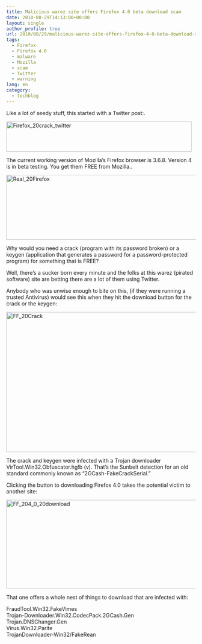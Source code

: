 ```yaml
---
title: Malicious warez site offers Firefox 4.0 beta download scam
date: 2010-08-29T14:13:00+00:00
layout: single
author_profile: true
url: 2010/08/29/malicious-warez-site-offers-firefox-4-0-beta-download-scam/
tags:
  - Firefox
  - Firefox 4.0
  - malware
  - Mozilla
  - scam
  - Twitter
  - warning
lang: en
category: 
  - techblog
---
```

Like a lot of seedy stuff, this started with a Twitter post:.

[<img title="Firefox_20crack_twitter" border="0" alt="Firefox_20crack_twitter" src="http://lh3.ggpht.com/_vaUVXcmC3OI/THpjnyG5wSI/AAAAAAAACa0/HkZudITn_IU/Firefox_20crack_twitter_thumb%5B1%5D.png?imgmax=800" width="493" height="80" />](http://lh4.ggpht.com/_vaUVXcmC3OI/THpjlpHnDII/AAAAAAAACaw/MHoXc6K7FoI/s1600-h/Firefox_20crack_twitter%5B3%5D.png)

The current working version of Mozilla’s Firefox browser is 3.6.8. Version 4 is in beta testing. You get them FREE from Mozilla..

[<img title="Real_20Firefox" border="0" alt="Real_20Firefox" src="http://lh5.ggpht.com/_vaUVXcmC3OI/THpjt4hztyI/AAAAAAAACa8/CCyXNQ4Ozpo/Real_20Firefox_thumb%5B1%5D.png?imgmax=800" width="644" height="172" />](http://lh4.ggpht.com/_vaUVXcmC3OI/THpjqXDAb7I/AAAAAAAACa4/dy5SjL-YEs4/s1600-h/Real_20Firefox%5B3%5D.png)

Why would you need a crack (program with its password broken) or a keygen (application that generates a password for a password-protected program) for something that is FREE?

Well, there’s a sucker born every minute and the folks at this warez (pirated software) site are betting there are a lot of them using Twitter.

Anybody who was unwise enough to bite on this, (if they were running a trusted Antivirus) would see this when they hit the download button for the crack or the keygen:

[<img title="FF_20Crack" border="0" alt="FF_20Crack" src="http://lh4.ggpht.com/_vaUVXcmC3OI/THpj5MihVhI/AAAAAAAACbE/NWhQeTb6XHY/FF_20Crack_thumb%5B1%5D.png?imgmax=800" width="644" height="372" />](http://lh6.ggpht.com/_vaUVXcmC3OI/THpjy81wW-I/AAAAAAAACbA/5khLou2CjSE/s1600-h/FF_20Crack%5B3%5D.png)

The crack and keygen were infected with a Trojan downloader VirTool.Win32.Obfuscator.hg!b (v). That’s the Sunbelt detection for an old standard commonly known as “2GCash-FakeCrackSerial.”

Clicking the button to downloading Firefox 4.0 takes the potential victim to another site:

[<img title="FF_204_0_20download" border="0" alt="FF_204_0_20download" src="http://lh3.ggpht.com/_vaUVXcmC3OI/THpkEiYSncI/AAAAAAAACbM/eSDnIdSfglM/FF_204_0_20download_thumb%5B5%5D.png?imgmax=800" width="644" height="236" />](http://lh3.ggpht.com/_vaUVXcmC3OI/THpj-ph6eYI/AAAAAAAACbI/10L9rsRw_EA/s1600-h/FF_204_0_20download%5B9%5D.png)

That one offers a whole nest of things to download that are infected with:

FraudTool.Win32.FakeVimes  
Trojan-Downloader.Win32.CodecPack.2GCash.Gen  
Trojan.DNSChanger.Gen  
Virus.Win32.Parite  
TrojanDownloader-Win32/FakeRean